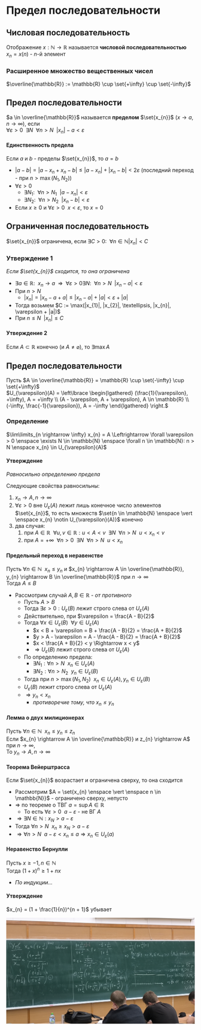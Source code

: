 # Предел последовательности

## Числовая последовательность
Отображение $x: \mathbb{N} \rightarrow \mathbb{R}$ называется **числовой последовательностью**  
$x_{n} = x(n)$ - $n$-й элемент

### Расширенное множество вещественных чисел
$\overline{\mathbb{R}} := \mathbb{R} \cup \set{+\infty} \cup \set{-\infty}$

## Предел последовательности
$a \in \overline{\mathbb{R}}$ называется **пределом** $\set{x_{n}}$ ($x \rightarrow a, n \rightarrow \infty$), если  
$\forall \varepsilon > 0 \enspace \exists N \enspace \forall n > N \enspace |x_{n}| - a < \varepsilon$

#### Единственность предела
Если $a$ и $b$ - пределы $\set{x_{n}}$, то $a = b$

- $|a - b| = |a - x_{n} + x_{n} - b| \leq |a - x_{n}| + |x_{n} - b| < 2 \varepsilon$ (последний переход - при $n > \max(N_{1}, N_{2})$)
- $\forall \varepsilon > 0$
    - $\exists N_{1}: \enspace \forall n > N_{1} \enspace |a - x_{n}| < \varepsilon$
    - $\exists N_{2}: \enspace \forall n > N_{2} \enspace |x_{n} - b| < \varepsilon$
- Если $x \geq 0$ и $\forall \varepsilon > 0 \enspace x < \varepsilon$, то $x = 0$

## Ограниченная последовательность
$\set{x_{n}}$ ограничена, если $\exists C > 0: \enspace \forall n \in \mathbb{N} |x_{n}| < C$

### Утверждение 1
*Если $\set{x_{n}}$ сходится, то она ограничена*

- $\exists a \in \mathbb{R}: \enspace x_{n} \rightarrow a \enspace \Rightarrow \enspace \forall \varepsilon > 0 \exists N: \enspace \forall n > N \enspace |x_{n} - a| < \varepsilon$
- При $n > N$
    - $|x_{n}| = |x_{n} - a + a| \leq |x_{n} - a| + |a| < \varepsilon + |a|$
- Тогда возьмем $C := \max(|x_{1}|, |x_{2}|, \textellipsis, |x_{n}|, \varepsilon + |a|)$
- При $n \leq N \enspace |x_{n}| \leq C$

#### Утверждение 2
Если $A \subset \mathbb{R}$ конечно (и $A \ne \varnothing$), то $\exists \max A$

## Предел последовательности
Пусть $A \in \overline{\mathbb{R}} = \mathbb{R} \cup \set{-\infty} \cup \set{+\infty}$  
$U_{\varepsilon}(A) = \left\lbrace \begin{lgathered} (\frac{1}{\varepsilon}, +\infty), A = +\infty \\ (A - \varepsilon, A + \varepsilon), A \in \mathbb{R} \\ (-\infty, \frac{-1}{\varepsilon}), A = -\infty \end{lgathered} \right.$

### Определение
$\lim\limits_{n \rightarrow \infty} x_{n} = A \Leftrightarrow \forall \varepsilon > 0 \enspace \exists N \in \mathbb{N} \enspace \forall n \in \mathbb{N}: n > N \enspace x_{n} \in U_{\varepsilon}(A)$

#### Утверждение
*Равносильно определению предела*

Следующие свойства равносильны:
1. $x_{n} \rightarrow A, n \rightarrow \infty$
2. $\forall \varepsilon > 0$ вне $U_{\varepsilon}(A)$ лежит лишь конечное число элементов $\set{x_{n}}$, то есть множеств $\set{n \in \mathbb{N} \enspace \vert \enspace x_{n} \notin U_{\varepsilon}(A)}$ конечно
3. два случая:
    1. при $A \in \mathbb{R} \enspace \forall u, v \in \mathbb{R}: u < A < v \enspace \exists N \enspace \forall n > N \enspace u < x_{n} < v$
    2. при $A = +\infty \enspace \forall n > 0 \enspace \exists N \enspace \forall n > N \enspace u < x_{n}$

#### Предельный переход в неравенстве
Пусть $\forall n \in \mathbb{N} \enspace x_{n} \leq y_{n}$ и $x_{n} \rightarrow A \in \overline{\mathbb{R}}, y_{n} \rightarrow B \in \overline{\mathbb{R}}$ при $n \rightarrow \infty$  
Тогда $A \leq B$

- Рассмотрим случай $A, B \in \mathbb{R}$ - *от противного*
    - Пусть $A > B$
    - Тогда $\exists \varepsilon > 0: U_{\varepsilon}(B)$ лежит строго слева от $U_{\varepsilon}(A)$
    - Действительно, при $\varepsilon = \frac{A - B}{2}$
    - Тогда $\forall x \in U_{\varepsilon}(B) \enspace \forall y \in U_{\varepsilon}(A)$
        - $x < B + \varepsilon = B + \frac{A - B}{2} = \frac{A + B}{2}$
        - $y > A - \varepsilon = A - \frac{A - B}{2} = \frac{A + B}{2}$
        - $x < \frac{A + B}{2} < y \Rightarrow x < y$
        - $\Rightarrow U_{\varepsilon}(B)$ лежит строго слева от $U_{\varepsilon}(A)$
    - По определению предела:
        - $\exists N_{1}: \forall n > N \enspace x_{n} \in U_{\varepsilon}(A)$
        - $\exists N_{2}: \forall n > N_{2} \enspace y_{n} \in U_{\varepsilon}(B)$
    - Тогда при $n > \max(N_{1}, N_{2}) \enspace x_{n} \in U_{\varepsilon}(A), y_{n} \in U_{\varepsilon}(B)$
    - $U_{\varepsilon}(B)$ лежит строго слева от $U_{\varepsilon}(A)$
    - $\Rightarrow y_{n} < x_{n}$
        - *противоречие тому, что $x_{n} \leq y_{n}$*

#### Лемма о двух милиционерах
Пусть $\forall n \in \mathbb{N} \enspace x_{n} \leq y_{n} \leq z_{n}$  
Если $x_{n} \rightarrow A \in \overline{\mathbb{R}} и z_{n} \rightarrow A$ при $n \rightarrow \infty$,  
То $y_{n} \rightarrow A, n \rightarrow \infty$

#### Теорема Вейерштрасса
Если $\set{x_{n}}$ возрастает и ограничена сверху, то она сходится

- Рассмотрим $A = \set{x_{n} \enspace \vert \enspace n \in \mathbb{N}}$ - ограничено сверху, непусто
- $\Rightarrow$ по теореме о ТВГ $a = \sup A \in \mathbb{R}$
    - То есть $\forall \varepsilon > 0 \enspace a - \varepsilon$ - не ВГ $A$
- $\Rightarrow \exists N \in \mathbb{N}: x_{N} > a - \varepsilon$
- Тогда $\forall n > N \enspace x_{n} \geq x_{N} > a - \varepsilon$
- $\Rightarrow \forall n > N \enspace a - \varepsilon < x_{n} \leq a \Rightarrow x_{n} \in U_{\varepsilon}(a)$

#### Неравенство Бернулли
Пусть $x \geq -1, n \in \mathbb{N}$  
Тогда $(1 + x)^{n} \geq 1 + nx$

- *По индукции...*

#### Утверждение
$x_{n} = (1 + \frac{1}{n})^{n + 1}$ убывает

![](attachments/IMG_20240925_121117.jpg)

